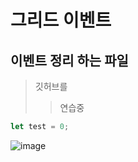 # 그리드 이벤트

이벤트 정리 하는 파일
---
> 깃허브를
>> 연습중

```javascript
let test = 0;
```

![image](https://github.com/user-attachments/assets/e157608f-9174-4309-b4a3-722ed62eafd0)
